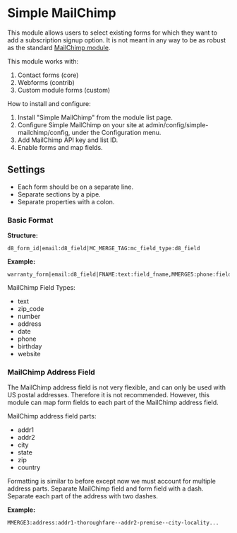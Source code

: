 # Simple MailChimp #

This module allows users to select existing forms for which they want to add a 
subscription signup option. It is not meant in any way to be as robust as the 
standard [MailChimp module](https://www.drupal.org/project/mailchimp).

This module works with:
1. Contact forms (core)
2. Webforms (contrib)
3. Custom module forms (custom)

How to install and configure:

1. Install "Simple MailChimp" from the module list page.
2. Configure Simple MailChimp on your site at 
admin/config/simple-mailchimp/config, under the Configuration menu.
3. Add MailChimp API key and list ID.
4. Enable forms and map fields.

## Settings ##

* Each form should be on a separate line.
* Separate sections by a pipe.
* Separate properties with a colon.

### Basic Format ###

**Structure:**
```
d8_form_id|email:d8_field|MC_MERGE_TAG:mc_field_type:d8_field
```

**Example:**
```
warranty_form|email:d8_field|FNAME:text:field_fname,MMERGE5:phone:field_phone
```

MailChimp Field Types:
* text
* zip_code
* number
* address
* date
* phone
* birthday
* website

### MailChimp Address Field ###

The MailChimp address field is not very flexible, and can only be used with US 
postal addresses. Therefore it is not recommended. However, this module can map 
form fields to each part of the MailChimp address field.

MailChimp address field parts:
* addr1
* addr2
* city
* state
* zip
* country

Formatting is similar to before except now we must account for multiple address 
parts. Separate MailChimp field and form field with a dash. Separate each part
of the address with two dashes.

**Example:**
```
MMERGE3:address:addr1-thoroughfare--addr2-premise--city-locality...
```
